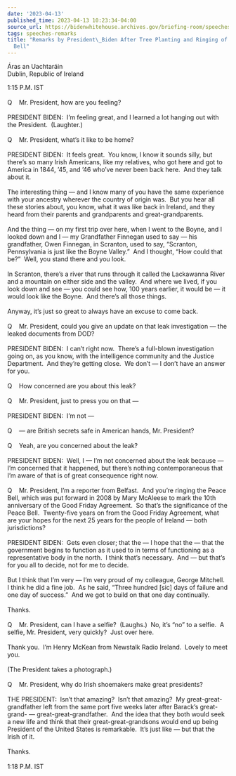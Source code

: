 ```yaml
---
date: '2023-04-13'
published_time: 2023-04-13 10:23:34-04:00
source_url: https://bidenwhitehouse.archives.gov/briefing-room/speeches-remarks/2023/04/13/remarks-by-president-biden-after-tree-planting-and-ringing-of-the-peace-bell/
tags: speeches-remarks
title: "Remarks by President\_Biden After Tree Planting and Ringing of the Peace\_\
  Bell"
---
```

 
Áras an Uachtaráin  
Dublin, Republic of Ireland

1:15 P.M. IST  
   
Q    Mr. President, how are you feeling?  
   
PRESIDENT BIDEN:  I’m feeling great, and I learned a lot hanging out
with the President.  (Laughter.)    
   
Q    Mr. President, what’s it like to be home?  
   
PRESIDENT BIDEN:  It feels great.  You know, I know it sounds silly, but
there’s so many Irish Americans, like my relatives, who got here and got
to America in 1844, ’45, and ’46 who’ve never been back here.  And they
talk about it.  
   
The interesting thing — and I know many of you have the same experience
with your ancestry wherever the country of origin was.  But you hear all
these stories about, you know, what it was like back in Ireland, and
they heard from their parents and grandparents and
great-grandparents.   
   
And the thing — on my first trip over here, when I went to the Boyne,
and I looked down and I — my Grandfather Finnegan used to say — his
grandfather, Owen Finnegan, in Scranton, used to say, “Scranton,
Pennsylvania is just like the Boyne Valley.”  And I thought, “How could
that be?”  Well, you stand there and you look.   
   
In Scranton, there’s a river that runs through it called the Lackawanna
River and a mountain on either side and the valley.  And where we lived,
if you look down and see — you could see how, 100 years earlier, it
would be — it would look like the Boyne.  And there’s all those
things.  
   
Anyway, it’s just so great to always have an excuse to come back.   
   
Q    Mr. President, could you give an update on that leak investigation
— the leaked documents from DOD?  
   
PRESIDENT BIDEN:  I can’t right now.  There’s a full-blown investigation
going on, as you know, with the intelligence community and the Justice
Department.  And they’re getting close.  We don’t — I don’t have an
answer for you.  
   
Q    How concerned are you about this leak?   
   
Q    Mr. President, just to press you on that —  
   
PRESIDENT BIDEN:  I’m not —  
   
Q    — are British secrets safe in American hands, Mr. President?  
   
Q    Yeah, are you concerned about the leak?  
   
PRESIDENT BIDEN:  Well, I — I’m not concerned about the leak because —
I’m concerned that it happened, but there’s nothing contemporaneous that
I’m aware of that is of great consequence right now.   
   
Q    Mr. President, I’m a reporter from Belfast.  And you’re ringing the
Peace Bell, which was put forward in 2008 by Mary McAleese to mark the
10th anniversary of the Good Friday Agreement.  So that’s the
significance of the Peace Bell.  Twenty-five years on from the Good
Friday Agreement, what are your hopes for the next 25 years for the
people of Ireland — both jurisdictions?  
   
PRESIDENT BIDEN:  Gets even closer; that the — I hope that the — that
the government begins to function as it used to in terms of functioning
as a representative body in the north.  I think that’s necessary.  And —
but that’s for you all to decide, not for me to decide.  
   
But I think that I’m very — I’m very proud of my colleague, George
Mitchell.  I think he did a fine job.  As he said, “Three hundred
\[sic\] days of failure and one day of success.”  And we got to build on
that one day continually.  
   
Thanks.  
   
Q    Mr. President, can I have a selfie?  (Laughs.)  No, it’s “no” to a
selfie.  A selfie, Mr. President, very quickly?  Just over here.   
   
Thank you.  I’m Henry McKean from Newstalk Radio Ireland.  Lovely to
meet you.   
   
(The President takes a photograph.)   
   
Q    Mr. President, why do Irish shoemakers make great presidents?  
   
THE PRESIDENT:  Isn’t that amazing?  Isn’t that amazing?  My
great-great-grandfather left from the same port five weeks later after
Barack’s great-grand- — great-great-grandfather.  And the idea that they
both would seek a new life and think that their great-great-grandsons
would end up being President of the United States is remarkable.  It’s
just like — but that the Irish of it.  
   
Thanks.  
   
1:18 P.M. IST  
 
